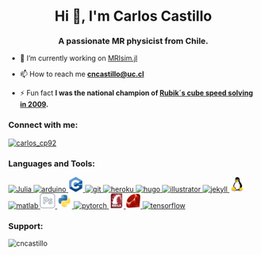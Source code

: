 <h1 align="center">Hi 👋, I'm Carlos Castillo</h1>
<h3 align="center">A passionate MR physicist from Chile.</h3>

- 🔭 I’m currently working on [MRIsim.jl](https://github.com/cncastillo/MRIsim.jl)

- 📫 How to reach me **cncastillo@uc.cl**

- ⚡ Fun fact **I was the national champion of [Rubik´s cube speed solving in 2009](https://www.worldcubeassociation.org/persons/2009CAST03).**

<h3 align="left">Connect with me:</h3>
<p align="left">
<a href="https://twitter.com/carlos_cp92" target="blank"><img align="center" src="https://www.vectorlogo.zone/logos/twitter/twitter-icon.svg" alt="carlos_cp92" height="30" width="30" /></a>
</p>

<h3 align="left">Languages and Tools:</h3>
<p align="left"> <a href="https://julialang.org/" target="_blank"> <img src="https://www.vectorlogo.zone/logos/julialang/julialang-icon.svg" alt="Julia" width="30" height="30"/> </a><a href="https://www.arduino.cc/" target="_blank"> <img src="https://cdn.worldvectorlogo.com/logos/arduino-1.svg" alt="arduino" width="30" height="30"/> </a> <a href="https://www.w3schools.com/cpp/" target="_blank"> <img src="https://raw.githubusercontent.com/devicons/devicon/master/icons/cplusplus/cplusplus-original.svg" alt="cplusplus" width="30" height="30"/> </a> <a href="https://git-scm.com/" target="_blank"> <img src="https://www.vectorlogo.zone/logos/git-scm/git-scm-icon.svg" alt="git" width="30" height="30"/> </a> <a href="https://heroku.com" target="_blank"> <img src="https://www.vectorlogo.zone/logos/heroku/heroku-icon.svg" alt="heroku" width="30" height="30"/> </a> <a href="https://gohugo.io/" target="_blank"> <img src="https://api.iconify.design/logos-hugo.svg" alt="hugo" width="30" height="30"/> </a> <a href="https://www.adobe.com/in/products/illustrator.html" target="_blank"> <img src="https://www.vectorlogo.zone/logos/adobe_illustrator/adobe_illustrator-icon.svg" alt="illustrator" width="30" height="30"/> </a> <a href="https://jekyllrb.com/" target="_blank"> <img src="https://www.vectorlogo.zone/logos/jekyllrb/jekyllrb-icon.svg" alt="jekyll" width="30" height="30"/> </a> <a href="https://www.linux.org/" target="_blank"> <img src="https://raw.githubusercontent.com/devicons/devicon/master/icons/linux/linux-original.svg" alt="linux" width="30" height="30"/> </a> <a href="https://www.mathworks.com/" target="_blank"> <img src="https://raw.githubusercontent.com/simple-icons/simple-icons/master/icons/mathworks.svg" alt="matlab" width="30" height="30"/> </a> <a href="https://www.photoshop.com/en" target="_blank"> <img src="https://raw.githubusercontent.com/devicons/devicon/master/icons/photoshop/photoshop-line.svg" alt="photoshop" width="30" height="30"/> </a> <a href="https://www.python.org" target="_blank"> <img src="https://raw.githubusercontent.com/devicons/devicon/master/icons/python/python-original.svg" alt="python" width="30" height="30"/> </a> <a href="https://pytorch.org/" target="_blank"> <img src="https://www.vectorlogo.zone/logos/pytorch/pytorch-icon.svg" alt="pytorch" width="30" height="30"/> </a> <a href="https://rubyonrails.org" target="_blank"> <img src="https://raw.githubusercontent.com/devicons/devicon/master/icons/rails/rails-original-wordmark.svg" alt="rails" width="30" height="30"/> </a> <a href="https://www.ruby-lang.org/en/" target="_blank"> <img src="https://raw.githubusercontent.com/devicons/devicon/master/icons/ruby/ruby-original.svg" alt="ruby" width="30" height="30"/> </a> <a href="https://www.tensorflow.org" target="_blank"> <img src="https://www.vectorlogo.zone/logos/tensorflow/tensorflow-icon.svg" alt="tensorflow" width="30" height="30"/> </a> </p>

<h3 align="left">Support:</h3>
<p><a href="https://www.buymeacoffee.com/cncastillo"> <img align="left" src="https://cdn.buymeacoffee.com/buttons/v2/default-yellow.png" height="50" width="210" alt="cncastillo" /></a></p><br><br>
